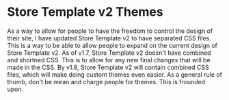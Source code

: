 # Store Template v2 Themes
As a way to allow for people to have the freedom to control the design of their site, I have updated Store Template v2 to have separated CSS files. This is a way to be able to allow people to expand on the current design of Store Template v2. As of v1.7, Store Template v2 doesn't have combined and shortned CSS. This is to allow for any new final changes that will be made in the CSS. By v1.8, Store Template v2 will contain combined CSS files, which will make doing custom themes even easier. As a general rule of thumb, don't be mean and charge people for themes. This is frounded upon.
